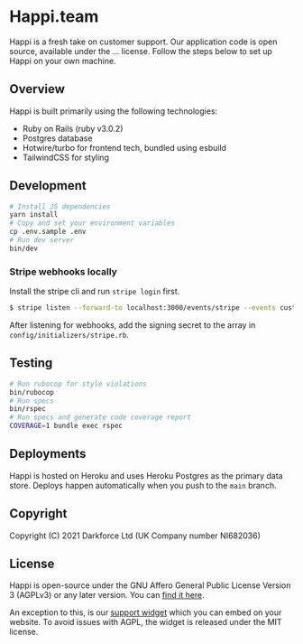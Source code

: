 # Happi.team

Happi is a fresh take on customer support. Our application code is open source, available under the ... license. Follow the steps below to set up Happi on your own machine.

## Overview

Happi is built primarily using the following technologies:
- Ruby on Rails (ruby v3.0.2)
- Postgres database
- Hotwire/turbo for frontend tech, bundled using esbuild
- TailwindCSS for styling

## Development

```sh
# Install JS dependencies
yarn install
# Copy and set your environment variables
cp .env.sample .env
# Run dev server
bin/dev
```

### Stripe webhooks locally

Install the stripe cli and run `stripe login` first.

```sh
$ stripe listen --forward-to localhost:3000/events/stripe --events customer.subscription.updated,customer.subscription.deleted
```

After listening for webhooks, add the signing secret to the array in `config/initializers/stripe.rb`.

## Testing

```sh
# Run rubocop for style violations
bin/rubocop
# Run specs
bin/rspec
# Run specs and generate code coverage report
COVERAGE=1 bundle exec rspec
```

## Deployments

Happi is hosted on Heroku and uses Heroku Postgres as the primary data store. Deploys happen automatically when you push to the `main` branch.

## Copyright

Copyright (C) 2021 Darkforce Ltd (UK Company number NI682036)

## License

Happi is open-source under the GNU Affero General Public License Version 3 (AGPLv3) or any later version. You can [find it here](./LICENSE).

An exception to this, is our [support widget](https://github.com/phawk/happi-widget) which you can embed on your website. To avoid issues with AGPL, the widget is released under the MIT license.
